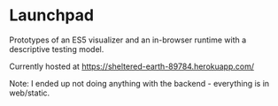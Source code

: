 # Launchpad

Prototypes of an ES5 visualizer and an in-browser runtime with a descriptive testing model.

Currently hosted at https://sheltered-earth-89784.herokuapp.com/

Note: I ended up not doing anything with the backend - everything is in web/static.
